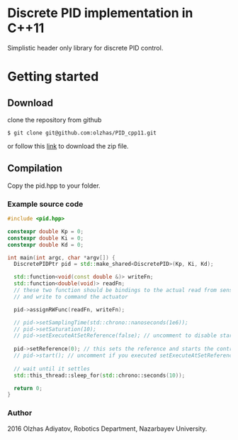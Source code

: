# Discrete PID implementation in C++11

Simplistic header only library for discrete PID control.

# Getting started
## Download
clone the repository from github
```
$ git clone git@github.com:olzhas/PID_cpp11.git
```

or follow this [link](https://github.com/olzhas/PID_cpp11/archive/master.zip) to download the zip file.

## Compilation
Copy the pid.hpp to your folder.

### Example source code 
```cpp
#include <pid.hpp>

constexpr double Kp = 0;
constexpr double Ki = 0;
constexpr double Kd = 0;

int main(int argc, char *argv[]) {
  DiscretePIDPtr pid = std::make_shared<DiscretePID>(Kp, Ki, Kd);

  std::function<void(const double &)> writeFn;
  std::function<double(void)> readFn;
  // these two function should be bindings to the actual read from sensor
  // and write to command the actuator

  pid->assignRWFunc(readFn, writeFn);

  // pid->setSamplingTime(std::chrono::nanoseconds(1e6));
  // pid->setSaturation(10);
  // pid->setExecuteAtSetReference(false); // uncomment to disable start at void setReference(double)
  
  pid->setReference(0); // this sets the reference and starts the control action
  // pid->start(); // uncomment if you executed setExecuteAtSetReference(false)
  
  // wait until it settles
  std::this_thread::sleep_for(std::chrono::seconds(10));

  return 0;
}
```

### Author
2016 Olzhas Adiyatov, Robotics Department, Nazarbayev University.
